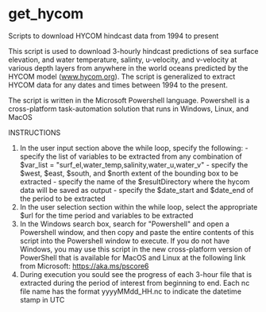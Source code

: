 # get_hycom
Scripts to download HYCOM hindcast data from 1994 to present

This script is used to download 3-hourly hindcast predictions of sea surface elevation, and water temperature, salinty, u-velocity, and v-velocity at various depth layers from anywhere in the world oceans predicted by the HYCOM model (www.hycom.org). The script is generalized to extract HYCOM data for any dates and times between 1994 to the present.

The script is written in the Microsoft Powershell language. Powershell is a cross-platform task-automation solution that runs in Windows, Linux, and MacOS

INSTRUCTIONS

1) In the user input section above the while loop, specify the following:
 		- specify the list of variables to be extracted from any combination of $var_list = "surf_el,water_temp,salinity,water_u,water_v"
 		- specify the $west, $east, $south, and $north extent of the bounding box to be extracted
 		- specify the name of the $resultDirectory where the hycom data will be saved as output
 		- specify the $date_start and $date_end of the period to be extracted
 2) In the user selection section within the while loop, select the appropriate $url for the time period and variables to be extracted
 3) In the Windows search box, search for "Powershell" and open a Powershell window, and then copy and paste the entire contents of this script into the Powershell window to execute.
 	 If you do not have Windows, you may use this script in the new cross-platform version of PowerShell that is available for MacOS and Linux at the following link from Microsoft: https://aka.ms/pscore6
 4) During execution you sould see the progress of each 3-hour file that is extracted during the period of interest from beginning to end. Each nc file name has the format yyyyMMdd_HH.nc to indicate the datetime stamp in UTC

